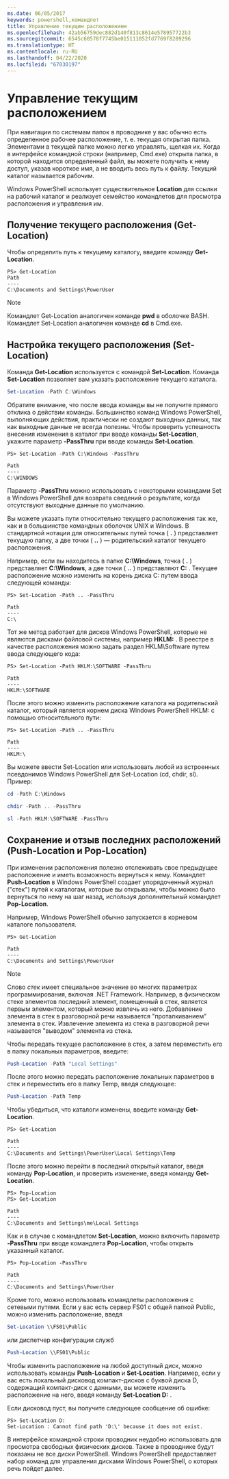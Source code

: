 ```yaml
---
ms.date: 06/05/2017
keywords: powershell,командлет
title: Управление текущим расположением
ms.openlocfilehash: 42ab56759dec882d140f813c8614e578957722b3
ms.sourcegitcommit: 6545c60578f7745be015111052fd7769f8289296
ms.translationtype: HT
ms.contentlocale: ru-RU
ms.lasthandoff: 04/22/2020
ms.locfileid: "67030197"
---
```

# <a name="managing-current-location"></a>Управление текущим расположением

При навигации по системам папок в проводнике у вас обычно есть определенное рабочее расположение, т. е. текущая открытая папка. Элементами в текущей папке можно легко управлять, щелкая их. Когда в интерфейсе командной строки (например, Cmd.exe) открыта папка, в которой находится определенный файл, вы можете получить к нему доступ, указав короткое имя, а не вводить весь путь к файлу. Текущий каталог называется рабочим.

Windows PowerShell использует существительное **Location** для ссылки на рабочий каталог и реализует семейство командлетов для просмотра расположения и управления им.

## <a name="getting-your-current-location-get-location"></a>Получение текущего расположения (Get-Location)

Чтобы определить путь к текущему каталогу, введите команду **Get-Location**.

```
PS> Get-Location
Path
----
C:\Documents and Settings\PowerUser
```

> [!NOTE]
> Командлет Get-Location аналогичен команде **pwd** в оболочке BASH. Командлет Set-Location аналогичен команде **cd** в Cmd.exe.

## <a name="setting-your-current-location-set-location"></a>Настройка текущего расположения (Set-Location)

Команда **Get-Location** используется с командой **Set-Location**. Команда **Set-Location** позволяет вам указать расположение текущего каталога.

```powershell
Set-Location -Path C:\Windows
```

Обратите внимание, что после ввода команды вы не получите прямого отклика о действии команды. Большинство команд Windows PowerShell, выполняющих действия, практически не создают выходных данных, так как выходные данные не всегда полезны. Чтобы проверить успешность внесения изменения в каталог при вводе команды **Set-Location**, укажите параметр **-PassThru** при вводе команды **Set-Location**.

```
PS> Set-Location -Path C:\Windows -PassThru

Path
----
C:\WINDOWS
```

Параметр **-PassThru** можно использовать с некоторыми командами Set в Windows PowerShell для возврата сведений о результате, когда отсутствуют выходные данные по умолчанию.

Вы можете указать пути относительно текущего расположения так же, как и в большинстве командных оболочек UNIX и Windows. В стандартной нотации для относительных путей точка ( **.** ) представляет текущую папку, а две точки ( **..** ) — родительский каталог текущего расположения.

Например, если вы находитесь в папке **C:\\Windows**, точка ( **.** ) представляет **C:\\Windows**, а две точки ( **..** ) представляют **C:** . Текущее расположение можно изменить на корень диска C: путем ввода следующей команды:

```
PS> Set-Location -Path .. -PassThru

Path
----
C:\
```

Тот же метод работает для дисков Windows PowerShell, которые не являются дисками файловой системы, например **HKLM:** . В реестре в качестве расположения можно задать раздел HKLM\\Software путем ввода следующего кода:

```
PS> Set-Location -Path HKLM:\SOFTWARE -PassThru

Path
----
HKLM:\SOFTWARE
```

После этого можно изменить расположение каталога на родительский каталог, который является корнем диска Windows PowerShell HKLM: с помощью относительного пути:

```
PS> Set-Location -Path .. -PassThru

Path
----
HKLM:\
```

Вы можете ввести Set-Location или использовать любой из встроенных псевдонимов Windows PowerShell для Set-Location (cd, chdir, sl). Пример:

```powershell
cd -Path C:\Windows
```

```powershell
chdir -Path .. -PassThru
```

```powershell
sl -Path HKLM:\SOFTWARE -PassThru
```

## <a name="saving-and-recalling-recent-locations-push-location-and-pop-location"></a>Сохранение и отзыв последних расположений (Push-Location и Pop-Location)

При изменении расположения полезно отслеживать свое предыдущее расположение и иметь возможность вернуться к нему. Командлет **Push-Location** в Windows PowerShell создает упорядоченный журнал ("стек") путей к каталогам, которые вы открывали, чтобы можно было вернуться по нему на шаг назад, используя дополнительный командлет **Pop-Location**.

Например, Windows PowerShell обычно запускается в корневом каталоге пользователя.

```
PS> Get-Location

Path
----
C:\Documents and Settings\PowerUser
```

> [!NOTE]
> Слово *стек* имеет специальное значение во многих параметрах программирования, включая .NET Framework. Например, в физическом стеке элементов последний элемент, помещенный в стек, является первым элементом, который можно извлечь из него. Добавление элемента в стек в разговорной речи называется "проталкиванием" элемента в стек. Извлечение элемента из стека в разговорной речи называется "выводом" элемента из стека.

Чтобы передать текущее расположение в стек, а затем переместить его в папку локальных параметров, введите:

```powershell
Push-Location -Path "Local Settings"
```

После этого можно передать расположение локальных параметров в стек и переместить его в папку Temp, введя следующее:

```powershell
Push-Location -Path Temp
```

Чтобы убедиться, что каталоги изменены, введите команду **Get-Location**.

```
PS> Get-Location

Path
----
C:\Documents and Settings\PowerUser\Local Settings\Temp
```

После этого можно перейти в последний открытый каталог, введя команду **Pop-Location**, и проверить изменение, введя команду **Get-Location**.

```
PS> Pop-Location
PS> Get-Location

Path
----
C:\Documents and Settings\me\Local Settings
```

Как и в случае с командлетом **Set-Location**, можно включить параметр **-PassThru** при вводе командлета **Pop-Location**, чтобы открыть указанный каталог.

```
PS> Pop-Location -PassThru

Path
----
C:\Documents and Settings\PowerUser
```

Кроме того, можно использовать командлеты расположения с сетевыми путями. Если у вас есть сервер FS01 с общей папкой Public, можно изменить расположение, введя

```powershell
Set-Location \\FS01\Public
```

или диспетчер конфигурации служб

```powershell
Push-Location \\FS01\Public
```

Чтобы изменить расположение на любой доступный диск, можно использовать команды **Push-Location** и **Set-Location**. Например, если у вас есть локальный дисковод компакт-дисков с буквой диска D, содержащий компакт-диск с данными, вы можете изменить расположение на него, введя команду **Set-Location D:** .

Если дисковод пуст, вы получите следующее сообщение об ошибке:

```
PS> Set-Location D:
Set-Location : Cannot find path 'D:\' because it does not exist.
```

В интерфейсе командной строки проводник неудобно использовать для просмотра свободных физических дисков. Также в проводнике будут показаны не все диски PowerShell. Windows PowerShell предоставляет набор команд для управления дисками Windows PowerShell, о которых речь пойдет далее.
